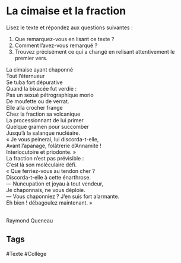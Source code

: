 # La cimaise et la fraction

Lisez le texte et répondez aux questions suivantes :

1. Que remarquez-vous en lisant ce texte ?
2. Comment l’avez-vous remarqué ?
3. Trouvez précisément ce qui a changé en relisant attentivement le premier vers.

La cimaise ayant chaponné<br />
Tout l’éternueur<br />
Se tuba fort dépurative<br />
Quand la bixacée fut verdie :<br />
Pas un sexué pétrographique morio <br />
De moufette ou de verrat.<br />
Elle alla crocher frange<br />
Chez la fraction sa volcanique<br />
La processionnant de lui primer<br />
Quelque gramen pour succomber<br />
Jusqu’à la salanque nucléaire.<br />
« Je vous peinerai, lui discorda-t-elle,<br />
Avant l’apanage, folâtrerie d’Annamite !<br /> 
Interlocutoire et priodonte. »<br />
La fraction n’est pas prévisible :<br />
C’est là son moléculaire défi.<br />
« Que ferriez-vous au tendon cher ?<br />
Discorda-t-elle à cette énarthrose.<br />
— Nuncupation et joyau à tout vendeur,<br />
Je chaponnais, ne vous déploie.<br />
— Vous chaponniez ? J’en suis fort alarmante.<br />
Eh bien ! débagoulez maintenant. »<br /><br />

Raymond Queneau

## Tags

#Texte #Collège 
